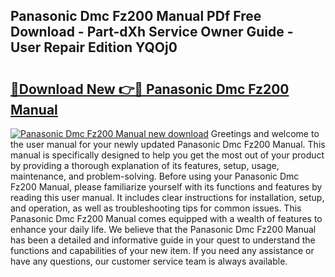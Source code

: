 ## Panasonic Dmc Fz200 Manual PDf Free Download - Part-dXh Service Owner Guide - User Repair Edition YQOj0

# <h2><a href="http://cf13387.oget.top/?id=Panasonic+Dmc+Fz200+Manual">🔗Download New 👉🔴 Panasonic Dmc Fz200 Manual</a></h2>

[![Panasonic Dmc Fz200 Manual new download](https://i.imgur.com/5g1atiW.png)](http://cf13387.oget.top/?id=Panasonic+Dmc+Fz200+Manual)
Greetings and welcome to the user manual for your newly updated Panasonic Dmc Fz200 Manual. This manual is specifically designed to help you get the most out of your product by providing a thorough explanation of its features, setup, usage, maintenance, and problem-solving. Before using your Panasonic Dmc Fz200 Manual, please familiarize yourself with its functions and features by reading this user manual. It includes clear instructions for installation, setup, and operation, as well as troubleshooting tips for common issues. This Panasonic Dmc Fz200 Manual comes equipped with a wealth of features to enhance your daily life. We believe that the Panasonic Dmc Fz200 Manual has been a detailed and informative guide in your quest to understand the functions and capabilities of your new item. If you need any assistance or have any questions, our customer service team is always available.
